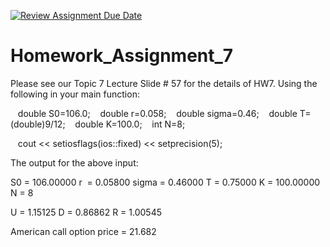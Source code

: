 [![Review Assignment Due Date](https://classroom.github.com/assets/deadline-readme-button-22041afd0340ce965d47ae6ef1cefeee28c7c493a6346c4f15d667ab976d596c.svg)](https://classroom.github.com/a/qjesTBwD)
# Homework_Assignment_7

Please see our Topic 7 Lecture Slide # 57 for the details of HW7. Using the following in your main function:

   double S0=106.0;
   double r=0.058;
   double sigma=0.46;
   double T=(double)9/12;
   double K=100.0;
   int N=8;

   cout << setiosflags(ios::fixed) << setprecision(5);

The output for the above input:

S0 = 106.00000
r  = 0.05800
sigma = 0.46000
T = 0.75000
K = 100.00000
N = 8


U = 1.15125
D = 0.86862
R = 1.00545


American call option price = 21.682
